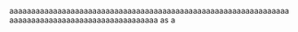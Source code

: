 aaaaaaaaaaaaaaaaaaaaaaaaaaaaaaaaaaaaaaaaaaaaaaaaaaaaaaaaaaaaaaaaaaaaaaaaaaaaaaaaaaaaaaaaaaaaaaaaaa
as
a
